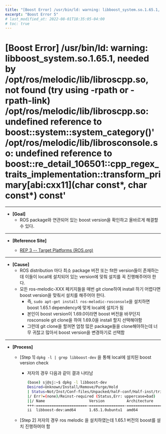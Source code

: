 ```yaml
---
title: "[Boost Error] /usr/bin/ld: warning: libboost_system.so.1.65.1, needed by /opt/ros/melodic/lib/libroscpp.so, not found (try using -rpath or -rpath-link) /opt/ros/melodic/lib/libroscpp.so: undefined reference to boost::system::system_category()' /opt/ros/melodic/lib/librosconsole.so: undefined reference to boost::re_detail_106501::cpp_regex_traits_implementation<char>::transform_primary[abi:cxx11](char const*, char const*) const'"
excerpt: "Boost Error 5"
# last_modified_at: 2022-08-01T18:35:05-04:00
# toc: true
---
```

# [Boost Error] /usr/bin/ld: warning: libboost_system.so.1.65.1, needed by /opt/ros/melodic/lib/libroscpp.so, not found (try using -rpath or -rpath-link) /opt/ros/melodic/lib/libroscpp.so: undefined reference to boost::system::system_category()' /opt/ros/melodic/lib/librosconsole.so: undefined reference to boost::re_detail_106501::cpp_regex_traits_implementation<char>::transform_primary[abi:cxx11](char const*, char const*) const'

---

- **[Goal]**
    - ROS package와 연관되어 있는 boost version을 확인하고 올바르게 해결할 수 있다.

---

- **[Reference Site]**
    
    - [REP 3 -- Target Platforms (ROS.org)](https://www.ros.org/reps/rep-0003.html#melodic-morenia-may-2018-may-2023:~:text=1.62-,1.65.1!,-1.62)
    

---

- **[Cause]**
    - ROS distribution 마다 최소 package 버전 또는 fit한 version들이 존재하는데 이들이 local에 설치되어 있는 version에 맞춰 설치를 꼭 진행해주어야 한다.
    - 모든 ros-melodic-XXX 페키지들을 매번 git clone하여 install 하기 어렵다면 boost version을 맞춰서 설치를 해주어야 한다.
        - 즉, `sudo apt-get install ros-melodic-rosconsole`을 설치하면 boost 1.65.1 dependency에 맞게 local에 설치가 됨
        - 본인이 boost version이 1.69.0이라면 boost 버전을 바꾸던지 rosconsole git clone을 하여 1.69.0을 install 할지 선택해야함
        - 그런데 git clone을 할꺼면 엄청 많은 package들을 clone해야하는데 너무 귀찮고 많아서 boost version을 변경하기로 선택함

---

- **[Process]**
    - [Step 1] `dpkg -l | grep libboost-dev` 을 통해 local에 설치된 boost version check
        - 저자의 경우 다음과 같이 결과 나타남
            
            ```bash
            (base) sj@sj:~$ dpkg -l libboost-dev
            Desired=Unknown/Install/Remove/Purge/Hold
            | Status=Not/Inst/Conf-files/Unpacked/halF-conf/Half-inst/trig-aWait/Trig-pend
            |/ Err?=(none)/Reinst-required (Status,Err: uppercase=bad)
            ||/ Name                    Version          Architecture     Description
            +++-=======================-================-================-====================================================
            ii  libboost-dev:amd64      1.65.1.0ubuntu1  amd64            Boost C++ Libraries development files (default versi
            ```
            
    - [Step 2] 저자의 경우 ros melodic 을 설치하였는데 1.65.1 버전의 boost를 설치 진행하여야 함